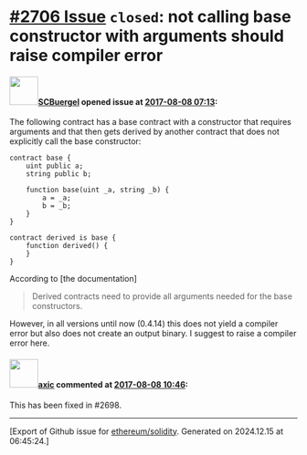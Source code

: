 # [\#2706 Issue](https://github.com/ethereum/solidity/issues/2706) `closed`: not calling base constructor with arguments should raise compiler error

#### <img src="https://avatars.githubusercontent.com/u/11379673?u=9d5a4c452d186158002e4c3b34ef2857f49083e2&v=4" width="50">[SCBuergel](https://github.com/SCBuergel) opened issue at [2017-08-08 07:13](https://github.com/ethereum/solidity/issues/2706):

The following contract has a base contract with a constructor that requires arguments and that then gets derived by another contract that does not explicitly call the base constructor:
```
contract base {
    uint public a;
    string public b;
    
    function base(uint _a, string _b) {
        a = _a;
        b = _b;
    }
}

contract derived is base {
    function derived() {
    }
}
```

According to [the documentation]

> Derived contracts need to provide all arguments needed for the base constructors. 

However, in all versions until now (0.4.14) this does not yield a compiler error but also does not create an output binary. I suggest to raise a compiler error here.

#### <img src="https://avatars.githubusercontent.com/u/20340?v=4" width="50">[axic](https://github.com/axic) commented at [2017-08-08 10:46](https://github.com/ethereum/solidity/issues/2706#issuecomment-320919808):

This has been fixed in #2698.


-------------------------------------------------------------------------------



[Export of Github issue for [ethereum/solidity](https://github.com/ethereum/solidity). Generated on 2024.12.15 at 06:45:24.]

